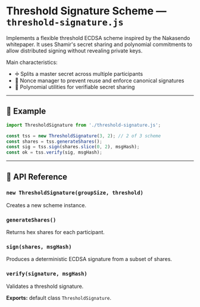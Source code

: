 # Threshold Signature Scheme — `threshold-signature.js`

Implements a flexible threshold ECDSA scheme inspired by the Nakasendo whitepaper. It uses Shamir's secret sharing and polynomial commitments to allow distributed signing without revealing private keys.

Main characteristics:

- ➗ Splits a master secret across multiple participants
- 🔐 Nonce manager to prevent reuse and enforce canonical signatures
- 📜 Polynomial utilities for verifiable secret sharing

---

## 🧪 Example

```js
import ThresholdSignature from './threshold-signature.js';

const tss = new ThresholdSignature(3, 2); // 2 of 3 scheme
const shares = tss.generateShares();
const sig = tss.sign(shares.slice(0, 2), msgHash);
const ok = tss.verify(sig, msgHash);
```

---

## 🧠 API Reference

### `new ThresholdSignature(groupSize, threshold)`
Creates a new scheme instance.

### `generateShares()`
Returns hex shares for each participant.

### `sign(shares, msgHash)`
Produces a deterministic ECDSA signature from a subset of shares.

### `verify(signature, msgHash)`
Validates a threshold signature.

**Exports:** default class `ThresholdSignature`.

